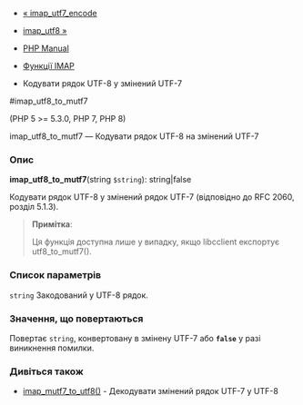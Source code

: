 - [« imap_utf7_encode](function.imap-utf7-encode.md)
- [imap_utf8 »](function.imap-utf8.md)

- [PHP Manual](index.md)
- [Функції IMAP](ref.imap.md)
- Кодувати рядок UTF-8 у змінений UTF-7

#imap_utf8_to_mutf7

(PHP 5 \>= 5.3.0, PHP 7, PHP 8)

imap_utf8_to_mutf7 — Кодувати рядок UTF-8 на змінений UTF-7

### Опис

**imap_utf8_to_mutf7**(string `$string`): string\|false

Кодувати рядок UTF-8 у змінений рядок UTF-7 (відповідно до RFC
2060, розділ 5.1.3).

> **Примітка**:
>
> Ця функція доступна лише у випадку, якщо libcclient експортує
> utf8_to_mutf7().

### Список параметрів

`string`
Закодований у UTF-8 рядок.

### Значення, що повертаються

Повертає `string`, конвертовану в змінену UTF-7 або **`false`**
у разі виникнення помилки.

### Дивіться також

- [imap_mutf7_to_utf8()](function.imap-mutf7-to-utf8.md) -
Декодувати змінений рядок UTF-7 у UTF-8
